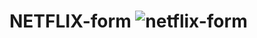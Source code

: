 # NETFLIX-form ![netflix-form](https://user-images.githubusercontent.com/102432345/170123684-5fd9224f-11ec-4f83-8bd9-aa673edf11d9.png)
